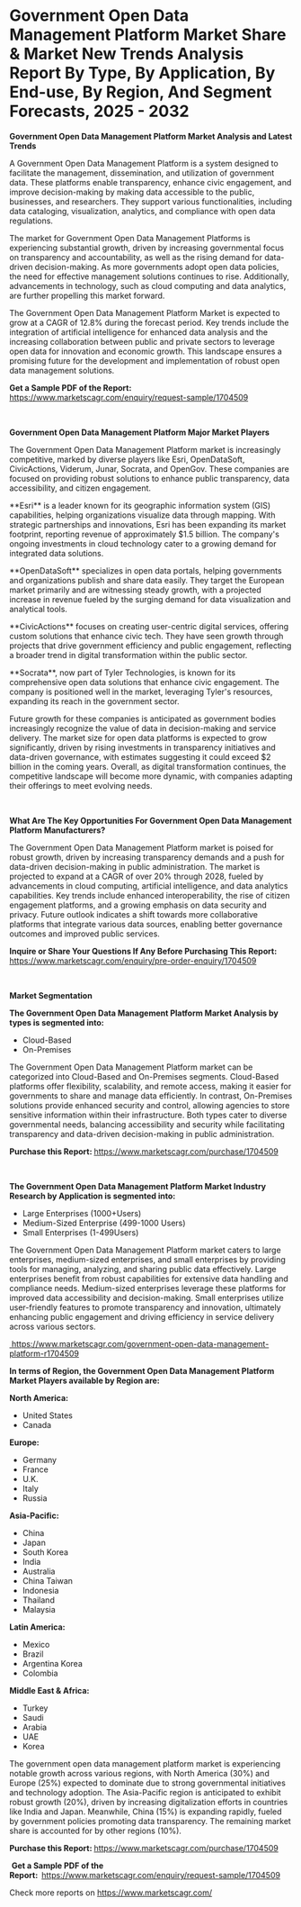 <p><h1>Government Open Data Management Platform Market Share & Market New Trends Analysis Report By Type, By Application, By End-use, By Region, And Segment Forecasts, 2025 - 2032</h1></p><p><strong>Government Open Data Management Platform Market Analysis and Latest Trends</strong></p>
<p><p>A Government Open Data Management Platform is a system designed to facilitate the management, dissemination, and utilization of government data. These platforms enable transparency, enhance civic engagement, and improve decision-making by making data accessible to the public, businesses, and researchers. They support various functionalities, including data cataloging, visualization, analytics, and compliance with open data regulations.</p><p>The market for Government Open Data Management Platforms is experiencing substantial growth, driven by increasing governmental focus on transparency and accountability, as well as the rising demand for data-driven decision-making. As more governments adopt open data policies, the need for effective management solutions continues to rise. Additionally, advancements in technology, such as cloud computing and data analytics, are further propelling this market forward.</p><p>The Government Open Data Management Platform Market is expected to grow at a CAGR of 12.8% during the forecast period. Key trends include the integration of artificial intelligence for enhanced data analysis and the increasing collaboration between public and private sectors to leverage open data for innovation and economic growth. This landscape ensures a promising future for the development and implementation of robust open data management solutions.</p></p>
<p><strong>Get a Sample PDF of the Report:&nbsp;</strong> <a href="https://www.marketscagr.com/enquiry/request-sample/1704509?utm_campaign=3098&utm_medium=2&utm_source=Github&utm_content=ia&utm_term=27032025&utm_id=government-open-data-management-platform">https://www.marketscagr.com/enquiry/request-sample/1704509</a></p>
<p>&nbsp;</p>
<p><strong>Government Open Data Management Platform Major Market Players</strong></p>
<p><p>The Government Open Data Management Platform market is increasingly competitive, marked by diverse players like Esri, OpenDataSoft, CivicActions, Viderum, Junar, Socrata, and OpenGov. These companies are focused on providing robust solutions to enhance public transparency, data accessibility, and citizen engagement.</p><p>**Esri** is a leader known for its geographic information system (GIS) capabilities, helping organizations visualize data through mapping. With strategic partnerships and innovations, Esri has been expanding its market footprint, reporting revenue of approximately $1.5 billion. The company's ongoing investments in cloud technology cater to a growing demand for integrated data solutions.</p><p>**OpenDataSoft** specializes in open data portals, helping governments and organizations publish and share data easily. They target the European market primarily and are witnessing steady growth, with a projected increase in revenue fueled by the surging demand for data visualization and analytical tools.</p><p>**CivicActions** focuses on creating user-centric digital services, offering custom solutions that enhance civic tech. They have seen growth through projects that drive government efficiency and public engagement, reflecting a broader trend in digital transformation within the public sector.</p><p>**Socrata**, now part of Tyler Technologies, is known for its comprehensive open data solutions that enhance civic engagement. The company is positioned well in the market, leveraging Tyler's resources, expanding its reach in the government sector.</p><p>Future growth for these companies is anticipated as government bodies increasingly recognize the value of data in decision-making and service delivery. The market size for open data platforms is expected to grow significantly, driven by rising investments in transparency initiatives and data-driven governance, with estimates suggesting it could exceed $2 billion in the coming years. Overall, as digital transformation continues, the competitive landscape will become more dynamic, with companies adapting their offerings to meet evolving needs.</p></p>
<p>&nbsp;</p>
<p><strong>What Are The Key Opportunities For Government Open Data Management Platform Manufacturers?</strong></p>
<p><p>The Government Open Data Management Platform market is poised for robust growth, driven by increasing transparency demands and a push for data-driven decision-making in public administration. The market is projected to expand at a CAGR of over 20% through 2028, fueled by advancements in cloud computing, artificial intelligence, and data analytics capabilities. Key trends include enhanced interoperability, the rise of citizen engagement platforms, and a growing emphasis on data security and privacy. Future outlook indicates a shift towards more collaborative platforms that integrate various data sources, enabling better governance outcomes and improved public services.</p></p>
<p><strong>Inquire or Share Your Questions If Any Before Purchasing This Report:</strong> <a href="https://www.marketscagr.com/enquiry/pre-order-enquiry/1704509?utm_campaign=3098&utm_medium=2&utm_source=Github&utm_content=ia&utm_term=27032025&utm_id=government-open-data-management-platform">https://www.marketscagr.com/enquiry/pre-order-enquiry/1704509</a></p>
<p>&nbsp;</p>
<p><strong>Market Segmentation</strong></p>
<p><strong>The Government Open Data Management Platform Market Analysis by types is segmented into:</strong></p>
<p><ul><li>Cloud-Based</li><li>On-Premises</li></ul></p>
<p><p>The Government Open Data Management Platform market can be categorized into Cloud-Based and On-Premises segments. Cloud-Based platforms offer flexibility, scalability, and remote access, making it easier for governments to share and manage data efficiently. In contrast, On-Premises solutions provide enhanced security and control, allowing agencies to store sensitive information within their infrastructure. Both types cater to diverse governmental needs, balancing accessibility and security while facilitating transparency and data-driven decision-making in public administration.</p></p>
<p><strong>Purchase this Report:&nbsp;</strong><a href="https://www.marketscagr.com/purchase/1704509?utm_campaign=3098&utm_medium=2&utm_source=Github&utm_content=ia&utm_term=27032025&utm_id=government-open-data-management-platform">https://www.marketscagr.com/purchase/1704509</a></p>
<p>&nbsp;</p>
<p><strong>The Government Open Data Management Platform Market Industry Research by Application is segmented into:</strong></p>
<p><ul><li>Large Enterprises (1000+Users)</li><li>Medium-Sized Enterprise (499-1000 Users)</li><li>Small Enterprises (1-499Users)</li></ul></p>
<p><p>The Government Open Data Management Platform market caters to large enterprises, medium-sized enterprises, and small enterprises by providing tools for managing, analyzing, and sharing public data effectively. Large enterprises benefit from robust capabilities for extensive data handling and compliance needs. Medium-sized enterprises leverage these platforms for improved data accessibility and decision-making. Small enterprises utilize user-friendly features to promote transparency and innovation, ultimately enhancing public engagement and driving efficiency in service delivery across various sectors.</p></p>
<p><a href="https://www.marketscagr.com/government-open-data-management-platform-r1704509?utm_campaign=3098&utm_medium=2&utm_source=Github&utm_content=ia&utm_term=27032025&utm_id=government-open-data-management-platform">&nbsp;https://www.marketscagr.com/government-open-data-management-platform-r1704509</a></p>
<p><strong>In terms of Region, the Government Open Data Management Platform Market Players available by Region are:</strong></p>
<p>
    <p> <strong> North America: </strong>
        <ul>
            <li>United States</li>
            <li>Canada</li>
        </ul>
        </p> 
    <p> <strong> Europe: </strong>
        <ul>
            <li>Germany</li>
            <li>France</li>
            <li>U.K.</li>
            <li>Italy</li>
            <li>Russia</li>
        </ul>
        </p> 
    <p> <strong> Asia-Pacific: </strong>
        <ul>
            <li>China</li>
            <li>Japan</li>
            <li>South Korea</li>
            <li>India</li>
            <li>Australia</li>
            <li>China Taiwan</li>
            <li>Indonesia</li>
            <li>Thailand</li>
            <li>Malaysia</li>
        </ul>
        </p> 
    <p> <strong> Latin America: </strong>
        <ul>
            <li>Mexico</li>
            <li>Brazil</li>
            <li>Argentina Korea</li>
            <li>Colombia</li>
        </ul>
        </p> 
    <p> <strong> Middle East & Africa: </strong>
        <ul>
            <li>Turkey</li>
            <li>Saudi</li>
            <li>Arabia</li>
            <li>UAE</li>
            <li>Korea</li>
        </ul>
    </p>
    </p>
<p><p>The government open data management platform market is experiencing notable growth across various regions, with North America (30%) and Europe (25%) expected to dominate due to strong governmental initiatives and technology adoption. The Asia-Pacific region is anticipated to exhibit robust growth (20%), driven by increasing digitalization efforts in countries like India and Japan. Meanwhile, China (15%) is expanding rapidly, fueled by government policies promoting data transparency. The remaining market share is accounted for by other regions (10%).</p></p>
<p><strong>Purchase this Report: </strong><a href="https://www.marketscagr.com/purchase/1704509?utm_campaign=3098&utm_medium=2&utm_source=Github&utm_content=ia&utm_term=27032025&utm_id=government-open-data-management-platform">https://www.marketscagr.com/purchase/1704509</a></p>
<p>&nbsp;<strong>Get a Sample PDF of the Report:&nbsp;&nbsp;</strong><a href="https://www.marketscagr.com/enquiry/request-sample/1704509?utm_campaign=3098&utm_medium=2&utm_source=Github&utm_content=ia&utm_term=27032025&utm_id=government-open-data-management-platform">https://www.marketscagr.com/enquiry/request-sample/1704509</a></p>
<p><strong></strong></p>
<p>Check more reports on <a href="https://www.marketscagr.com/?utm_campaign=3098&utm_medium=2&utm_source=Github&utm_content=ia&utm_term=27032025&utm_id=government-open-data-management-platform">https://www.marketscagr.com/</a></p>